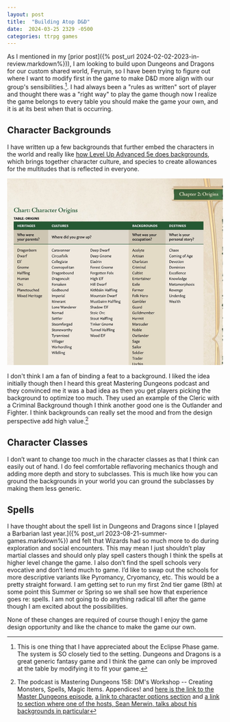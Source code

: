```yaml
---
layout: post
title:  "Building Atop D&D"
date:  2024-03-25 2329 -0500
categories: ttrpg games
---
```

As I mentioned in my [prior post]({% post_url 2024-02-02-2023-in-review.markdown%})), I am looking to build upon Dungeons and Dragons for our custom shared world, Feyruin, so I have been trying to figure out where I want to modify first in the game to make D&D more align with our group's sensibilities.[^2]. I had always been a "rules as written" sort of player and thought there was a "right way" to play the game though now I realize the game belongs to every table you should make the game your own, and it is at its best when that is occurring. 

## Character Backgrounds
I have written up a few backgrounds that further embed the characters in the world and really like [how Level Up Advanced 5e does backgrounds](https://enpublishingrpg.com/), which brings together character culture, and species to create allowances for the multitudes that is reflected in everyone.

![ A table showing the different parts of the Level Up 5e Origin System](/img/lvup_back.jpeg)

I don't think I am a fan of binding a feat to a background. I liked the idea initially though then I heard this great Mastering Dungeons podcast and they convinced me it was a bad idea as then you get players picking the background to optimize too much. They used an example of the Cleric with a Criminal Background though I think another good one is the Outlander and Fighter. I think backgrounds can really set the mood and from the design perspective add high value.[^1]

## Character Classes
I don’t want to change too much in the  character classes as that I think can easily out of hand. I do feel comfortable reflavoring mechanics though and adding more depth and story to subclasses. This is much like how you can ground the backgrounds in your world you can ground the subclasses by making them less generic.

## Spells
I have thought about the spell list in Dungeons and Dragons since I [played a Barbarian last year.]({% post_url 2023-08-21-summer-games.markdown%}) and felt that Wizards had so much more to do during exploration and social encounters. This may mean I just shouldn’t play martial classes and should only play spell casters though I think the spells at higher level change the game. I also don’t find the spell schools very evocative and don’t lend much to game. I’d like to swap out the schools for more descriptive variants like Pyromancy, Cryomancy, etc. This would be a pretty straight forward.  I am getting set to run my first 2nd tier game (8th) at some point this Summer or Spring so we shall see how that experience goes re: spells. I am not going to do anything radical till after the game though I am excited about the possibilities.

None of these changes are required of course though I enjoy the game design opportunity and like the chance to make the game our own.


[^1]:The podcast is Mastering Dungeons 158: DM's Workshop -- Creating Monsters, Spells, Magic Items. Appendices! and [here is the link to the Master Dungeons episode](https://overcast.fm/+9W7lFjYu8), [a link to character options section](https://overcast.fm/+9W7lFjYu8/57:27) and [a link to section where one of the hosts, Sean Merwin, talks about his backgrounds in particular](https://overcast.fm/+9W7lFjYu8/57:27) 


[^2]: This is one thing that I have appreciated about the Eclipse Phase game. The system is SO closely tied to the setting. Dungeons and Dragons is a great generic fantasy game and I think the game can only be improved at the table by modifying it to fit your game. 

[^1]: The Players Handbook, the Monster's Manual, and the Dungeons Masters Guide. The base books for the game. 
